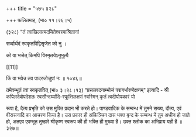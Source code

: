 +++
title = "५७५ ३२८"

+++
फलितमाह, (भा० ११।२६।५) 

(३२८) "तं त्वाखिलात्मदयितेश्वरमाश्रितानां 

सर्व्वार्थदं स्वकृतविद्विसृजेत को नु । 

को वा भजेत् किमपि विस्मृतयेऽनुभूत्यै 

[[11]]

किं वा भवेन्न तव पादरजोजुषां नः ॥ १०४६॥ 

तमेवम्भूतं त्वां स्वकृतवित् (भा० ३।२८।१३) “प्रसन्नवदनाम्भोजं पद्मगर्भारुणेक्षणम्" इत्यादि - श्री कपिलदेवोपदेशतः स्वसौन्दर्य्यादि-स्फूत्तिलक्षणं स्वस्मिन् कृतं त्वदीयोपकारं यो 

रूपा है, दैत्य प्रभृति को उस मुक्ति प्रदान भी करते हो। पाण्डवादिक के सम्बन्ध में तुमने सख्य, दौत्य, एवं वीरासनादि का आचरण किया है। उस प्रकार ही अकिञ्चिन दास भक्त वृन्द के सम्बन्ध में तुम अधीन हो जाते हो, अतएव एवम्भूत तुम्हारे श्रीकृष्ण स्वरूप की ही भक्ति ही मुख्या है। उक्त श्लोक का अभिप्राय यही है ॥ ३२७॥ 
